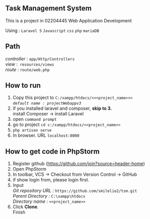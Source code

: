 ## Task Management System

This is a project in 02204445 Web Application Development

Using : `Laravel 5` `Javascript` `css` `php` `mariaDB`

## Path

_controller_ : `app/Http/Controllers`  
_view_ :` resources/views`  
_route_ : `route/web.php`

## How to run
1. Copy this project to `C:/xampp/htdocs/<<<project_name>>>`  
_`default name : projectWebappv3`_
2. if you installed laravel and composer, **skip to 3.**  
install Composer -> install Laravel
3. open `command prompt`  
4. go to project `cd c:/xampp/htdocs/<<project_name>>`
5. `php artisan serve`
6. In browser. URL `localhost:8000`

## How to get code in PhpStorm
1. Register github (https://github.com/join?source=header-home)
2. Open PhpStorm
3. In toolbar, VCS -> Checkout from Version Control -> GitHub
4. if show login from, please login first.
5. Input  
*Git repository URL :* `https://github.com/smilelie2/tsm.git`  
_Parent Directory :_ `C:\xampp\htdocs`  
_Directory name :_ `<<project_name>>`
6. Click **Clone**.  
Finish
